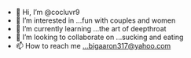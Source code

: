 - 👋 Hi, I’m @cocluvr9
- 👀 I’m interested in ...fun with couples and women
- 🌱 I’m currently learning ...the art of deepthroat
- 💞️ I’m looking to collaborate on ...sucking and eating 
- 📫 How to reach me ...bigaaron317@yahoo.com

<!---
cocluvr9/cocluvr9 is a ✨ special ✨ repository because its `README.md` (this file) appears on your GitHub profile.
You can click the Preview link to take a look at your changes.
--->

